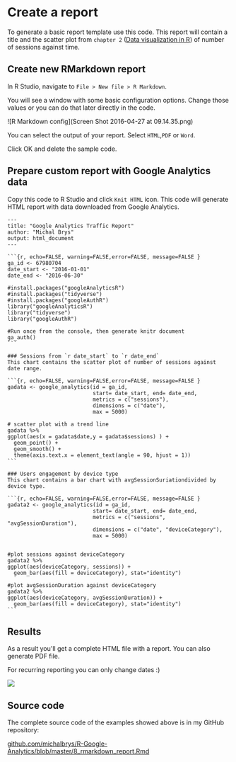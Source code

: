 # Create a report

To generate a basic report template use this code. This report will contain a title and the scatter plot from `chapter 2` \([Data visualization in R](chapter3/data_visualization_in_r.md)\) of number of sessions against time.

## Create new RMarkdown report

In R Studio, navigate to `File > New file > R Markdown`.

You will see a window with some basic configuration options. Change those values or you can do that later directly in the code.

![R Markdown config](Screen Shot 2016-04-27 at 09.14.35.png)

You can select the output of your report. Select `HTML`,`PDF` or `Word`.

Click OK and delete the sample code.

## Prepare custom report with Google Analytics data

Copy this code to R Studio and click `Knit HTML` icon. This code will generate HTML report with data downloaded from Google Analytics.

    ---
    title: "Google Analytics Traffic Report"
    author: "Michal Brys"
    output: html_document
    ---

    ```{r, echo=FALSE, warning=FALSE,error=FALSE, message=FALSE }
    ga_id <- 67980704
    date_start <- "2016-01-01"
    date_end <- "2016-06-30"

    #install.packages("googleAnalyticsR")
    #install.packages("tidyverse")
    #install.packages("googleAuthR")
    library("googleAnalyticsR")
    library("tidyverse")
    library("googleAuthR")

    #Run once from the console, then generate knitr document
    ga_auth()
    ```

    ### Sessions from `r date_start` to `r date_end`
    This chart contains the scatter plot of number of sessions against date range.

    ```{r, echo=FALSE, warning=FALSE,error=FALSE, message=FALSE }
    gadata <- google_analytics(id = ga_id, 
                               start= date_start, end= date_end, 
                               metrics = c("sessions"),
                               dimensions = c("date"),
                               max = 5000)

    # scatter plot with a trend line
    gadata %>%
    ggplot(aes(x = gadata$date,y = gadata$sessions) ) + 
      geom_point() + 
      geom_smooth() +
      theme(axis.text.x = element_text(angle = 90, hjust = 1))
    ```

    ### Users engagement by device type
    This chart contains a bar chart with avgSessionSuriationdivided by device type.

    ```{r, echo=FALSE, warning=FALSE,error=FALSE, message=FALSE }
    gadata2 <- google_analytics(id = ga_id, 
                               start= date_start, end= date_end,  
                               metrics = c("sessions", "avgSessionDuration"),
                               dimensions = c("date", "deviceCategory"),
                               max = 5000)


    #plot sessions against deviceCategory
    gadata2 %>%
    ggplot(aes(deviceCategory, sessions)) +   
      geom_bar(aes(fill = deviceCategory), stat="identity")

    #plot avgSessionDuration against deviceCategory
    gadata2 %>%
    ggplot(aes(deviceCategory, avgSessionDuration)) +   
      geom_bar(aes(fill = deviceCategory), stat="identity")
    ```

## Results

As a result you'll get a complete HTML file with a report. You can also generate PDF file.

For recurring reporting you can only change dates :\)

![](/assets/report.png)

## Source code

The complete source code of the examples showed above is in my GitHub repository:

[github.com/michalbrys/R-Google-Analytics/blob/master/8_rmarkdown_report.Rmd](https://github.com/michalbrys/R-Google-Analytics/blob/master/8_rmarkdown_report.Rmd)

